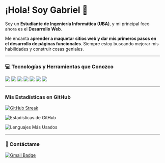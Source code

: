 # ¡Hola! Soy Gabriel 👋

Soy un **Estudiante de Ingeniería Informática (UBA)**, y mi principal foco ahora es el **Desarrollo Web**.

Me encanta **aprender a maquetar sitios web y dar mis primeros pasos en el desarrollo de páginas funcionales**. Siempre estoy buscando mejorar mis habilidades y construir cosas geniales.

---

### 💻 Tecnologías y Herramientas que Conozco

<p align="left">
  <img src="https://img.shields.io/badge/HTML5-E34F26?style=for-the-badge&logo=html5&logoColor=white" />
  <img src="https://img.shields.io/badge/CSS3-1572B6?style=for-the-badge&logo=css3&logoColor=white" />
  
  <img src="https://img.shields.io/badge/Python-3776AB?style=for-the-badge&logo=python&logoColor=white" />
  <img src="https://img.shields.io/badge/Java-007396?style=for-the-badge&logo=java&logoColor=white" />
  <img src="https://img.shields.io/badge/C%23-239120?style=for-the-badge&logo=c-sharp&logoColor=white" />
  <img src="https://img.shields.io/badge/C-A8B9CC?style=for-the-badge&logo=c&logoColor=black" />
  
  <img src="https://img.shields.io/badge/Git-F05032?style=for-the-badge&logo=git&logoColor=white" />
</p>

---

### Mis Estadísticas en GitHub
[![GitHub Streak](https://streak-stats.demolab.com?user=SGAUN&theme=monokai&locale=es)](https://git.io/streak-stats)

![Estadísticas de GitHub](https://github-readme-stats.vercel.app/api?username=sgaun&theme=monokai&show_icons=true&locale=es)

![Lenguajes Más Usados](https://github-readme-stats.vercel.app/api/top-langs/?username=sgaun&layout=compact&theme=monokai&locale=es)

---

### 📧 Contáctame

[![Gmail Badge](https://img.shields.io/badge/Gmail-D14836?style=for-the-badge&logo=gmail&logoColor=white)](mailto:tucorreo@gmail.com)
